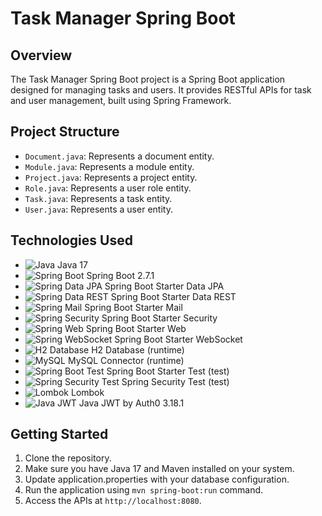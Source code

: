 # Task Manager Spring Boot

## Overview
The Task Manager Spring Boot project is a Spring Boot application designed for managing tasks and users. It provides RESTful APIs for task and user management, built using Spring Framework.

## Project Structure
- `Document.java`: Represents a document entity.
- `Module.java`: Represents a module entity.
- `Project.java`: Represents a project entity.
- `Role.java`: Represents a user role entity.
- `Task.java`: Represents a task entity.
- `User.java`: Represents a user entity.

## Technologies Used
- ![Java](https://img.shields.io/badge/-Java-007396?style=flat-square&logo=java&logoColor=white) Java 17
- ![Spring Boot](https://img.shields.io/badge/-Spring%20Boot-6DB33F?style=flat-square&logo=spring-boot&logoColor=white) Spring Boot 2.7.1
- ![Spring Data JPA](https://img.shields.io/badge/-Spring%20Data%20JPA-6DB33F?style=flat-square&logo=spring-data&logoColor=white) Spring Boot Starter Data JPA
- ![Spring Data REST](https://img.shields.io/badge/-Spring%20Data%20REST-6DB33F?style=flat-square&logo=spring-data&logoColor=white) Spring Boot Starter Data REST
- ![Spring Mail](https://img.shields.io/badge/-Spring%20Mail-6DB33F?style=flat-square&logo=spring&logoColor=white) Spring Boot Starter Mail
- ![Spring Security](https://img.shields.io/badge/-Spring%20Security-6DB33F?style=flat-square&logo=spring-security&logoColor=white) Spring Boot Starter Security
- ![Spring Web](https://img.shields.io/badge/-Spring%20Web-6DB33F?style=flat-square&logo=spring&logoColor=white) Spring Boot Starter Web
- ![Spring WebSocket](https://img.shields.io/badge/-Spring%20WebSocket-6DB33F?style=flat-square&logo=spring&logoColor=white) Spring Boot Starter WebSocket
- ![H2 Database](https://img.shields.io/badge/-H2%20Database-007396?style=flat-square&logo=h2&logoColor=white) H2 Database (runtime)
- ![MySQL](https://img.shields.io/badge/-MySQL-4479A1?style=flat-square&logo=mysql&logoColor=white) MySQL Connector (runtime)
- ![Spring Boot Test](https://img.shields.io/badge/-Spring%20Boot%20Test-6DB33F?style=flat-square&logo=spring-boot&logoColor=white) Spring Boot Starter Test (test)
- ![Spring Security Test](https://img.shields.io/badge/-Spring%20Security%20Test-6DB33F?style=flat-square&logo=spring-security&logoColor=white) Spring Security Test (test)
- ![Lombok](https://img.shields.io/badge/-Lombok-BC4024?style=flat-square&logo=lombok&logoColor=white) Lombok
- ![Java JWT](https://img.shields.io/badge/-Java%20JWT-000000?style=flat-square&logo=jwt&logoColor=white) Java JWT by Auth0 3.18.1

## Getting Started
1. Clone the repository.
2. Make sure you have Java 17 and Maven installed on your system.
3. Update application.properties with your database configuration.
4. Run the application using `mvn spring-boot:run` command.
5. Access the APIs at `http://localhost:8080`.
